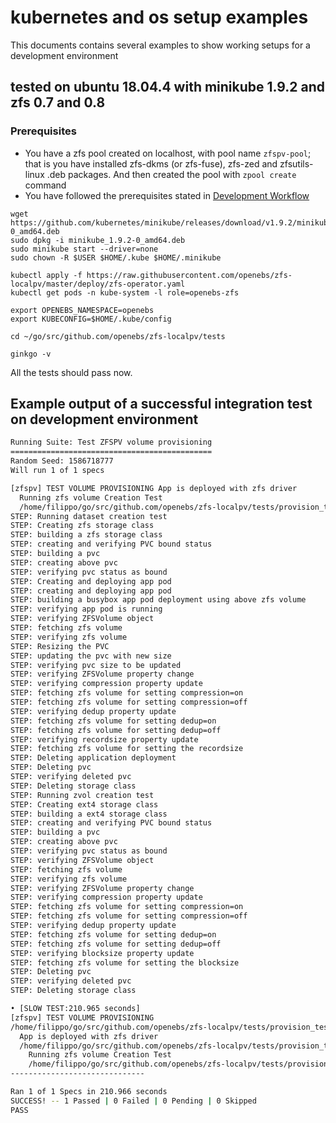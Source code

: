 # kubernetes and os setup examples

This documents contains several examples to show working setups for a development environment

## tested on ubuntu 18.04.4 with minikube 1.9.2 and zfs 0.7 and 0.8

### Prerequisites
* You have a zfs pool created on localhost, with pool name `zfspv-pool`; that is you have installed
zfs-dkms (or zfs-fuse), zfs-zed and zfsutils-linux .deb packages. And then created the pool with `zpool create` command
* You have followed the prerequisites stated in [Development Workflow](developer-setup.md)

```
wget https://github.com/kubernetes/minikube/releases/download/v1.9.2/minikube_1.9.2-0_amd64.deb
sudo dpkg -i minikube_1.9.2-0_amd64.deb
sudo minikube start --driver=none
sudo chown -R $USER $HOME/.kube $HOME/.minikube

kubectl apply -f https://raw.githubusercontent.com/openebs/zfs-localpv/master/deploy/zfs-operator.yaml
kubectl get pods -n kube-system -l role=openebs-zfs

export OPENEBS_NAMESPACE=openebs
export KUBECONFIG=$HOME/.kube/config

cd ~/go/src/github.com/openebs/zfs-localpv/tests

ginkgo -v
```

All the tests should pass now.

## Example output of a successful integration test on development environment

```sh
Running Suite: Test ZFSPV volume provisioning
=============================================
Random Seed: 1586718777
Will run 1 of 1 specs

[zfspv] TEST VOLUME PROVISIONING App is deployed with zfs driver 
  Running zfs volume Creation Test
  /home/filippo/go/src/github.com/openebs/zfs-localpv/tests/provision_test.go:25
STEP: Running dataset creation test
STEP: Creating zfs storage class
STEP: building a zfs storage class
STEP: creating and verifying PVC bound status
STEP: building a pvc
STEP: creating above pvc
STEP: verifying pvc status as bound
STEP: Creating and deploying app pod
STEP: creating and deploying app pod
STEP: building a busybox app pod deployment using above zfs volume
STEP: verifying app pod is running
STEP: verifying ZFSVolume object
STEP: fetching zfs volume
STEP: verifying zfs volume
STEP: Resizing the PVC
STEP: updating the pvc with new size
STEP: verifying pvc size to be updated
STEP: verifying ZFSVolume property change
STEP: verifying compression property update
STEP: fetching zfs volume for setting compression=on
STEP: fetching zfs volume for setting compression=off
STEP: verifying dedup property update
STEP: fetching zfs volume for setting dedup=on
STEP: fetching zfs volume for setting dedup=off
STEP: verifying recordsize property update
STEP: fetching zfs volume for setting the recordsize
STEP: Deleting application deployment
STEP: Deleting pvc
STEP: verifying deleted pvc
STEP: Deleting storage class
STEP: Running zvol creation test
STEP: Creating ext4 storage class
STEP: building a ext4 storage class
STEP: creating and verifying PVC bound status
STEP: building a pvc
STEP: creating above pvc
STEP: verifying pvc status as bound
STEP: verifying ZFSVolume object
STEP: fetching zfs volume
STEP: verifying zfs volume
STEP: verifying ZFSVolume property change
STEP: verifying compression property update
STEP: fetching zfs volume for setting compression=on
STEP: fetching zfs volume for setting compression=off
STEP: verifying dedup property update
STEP: fetching zfs volume for setting dedup=on
STEP: fetching zfs volume for setting dedup=off
STEP: verifying blocksize property update
STEP: fetching zfs volume for setting the blocksize
STEP: Deleting pvc
STEP: verifying deleted pvc
STEP: Deleting storage class

• [SLOW TEST:210.965 seconds]
[zfspv] TEST VOLUME PROVISIONING
/home/filippo/go/src/github.com/openebs/zfs-localpv/tests/provision_test.go:23
  App is deployed with zfs driver
  /home/filippo/go/src/github.com/openebs/zfs-localpv/tests/provision_test.go:24
    Running zfs volume Creation Test
    /home/filippo/go/src/github.com/openebs/zfs-localpv/tests/provision_test.go:25
------------------------------

Ran 1 of 1 Specs in 210.966 seconds
SUCCESS! -- 1 Passed | 0 Failed | 0 Pending | 0 Skipped
PASS
```
